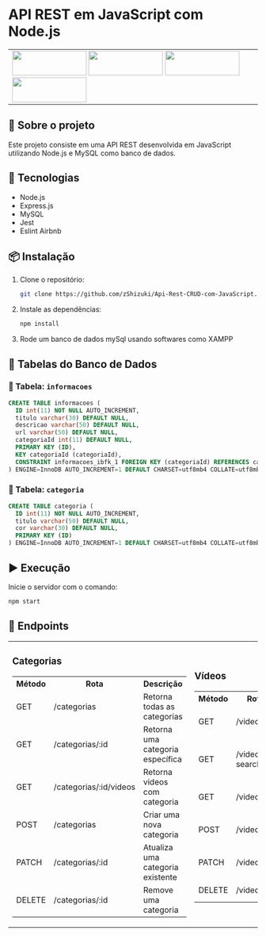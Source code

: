 # API REST em JavaScript com Node.js

<table>
  <tr>
    <td>
      <img src="https://img.shields.io/badge/Node.js-339933?logo=node.js&logoColor=white" width="150px" height="50px">
      <img src="https://img.shields.io/badge/MySQL-4479A1?style=for-the-badge&logo=mysql&logoColor=white" width="150px" height="50px">
      <img src="https://img.shields.io/badge/Jest-323330?style=for-the-badge&logo=Jest&logoColor=white" width="150px" height="50px">
      <img src="https://img.shields.io/badge/ESLint-4B32C3?logo=eslint&logoColor=white" width="150px" height="50px">
    </td>
  </tr>
</table>

## 📌 Sobre o projeto
Este projeto consiste em uma API REST desenvolvida em JavaScript utilizando Node.js e MySQL como banco de dados.

## 🚀 Tecnologias
- Node.js
- Express.js
- MySQL
- Jest
- Eslint Airbnb

## 📦 Instalação
1. Clone o repositório:
   ```bash
   git clone https://github.com/zShizuki/Api-Rest-CRUD-com-JavaScript.git
   ```
2. Instale as dependências:
   ```bash
   npm install
   ```
3. Rode um banco de dados mySql usando softwares como XAMPP

## 🎲 Tabelas do Banco de Dados

### 📌 Tabela: `informacoes`
```sql
CREATE TABLE informacoes (
  ID int(11) NOT NULL AUTO_INCREMENT,
  titulo varchar(30) DEFAULT NULL,
  descricao varchar(50) DEFAULT NULL,
  url varchar(50) DEFAULT NULL,
  categoriaId int(11) DEFAULT NULL,
  PRIMARY KEY (ID),
  KEY categoriaId (categoriaId),
  CONSTRAINT informacoes_ibfk_1 FOREIGN KEY (categoriaId) REFERENCES categoria (ID)
) ENGINE=InnoDB AUTO_INCREMENT=1 DEFAULT CHARSET=utf8mb4 COLLATE=utf8mb4_general_ci;
```

### 📌 Tabela: `categoria`
```sql
CREATE TABLE categoria (
  ID int(11) NOT NULL AUTO_INCREMENT,
  titulo varchar(50) DEFAULT NULL,
  cor varchar(30) DEFAULT NULL,
  PRIMARY KEY (ID)
) ENGINE=InnoDB AUTO_INCREMENT=1 DEFAULT CHARSET=utf8mb4 COLLATE=utf8mb4_general_ci;
```


## ▶️ Execução
Inicie o servidor com o comando:
```bash
npm start
```

## 📌 Endpoints

<table>
  <tr>
    <td>
      <h3>Categorias</h3>
      <table>
        <tr>
          <th>Método</th>
          <th>Rota</th>
          <th>Descrição</th>
        </tr>
        <tr>
          <td>GET</td>
          <td>/categorias</td>
          <td>Retorna todas as categorias</td>
        </tr>
        <tr>
          <td>GET</td>
          <td>/categorias/:id</td>
          <td>Retorna uma categoria específica</td>
        </tr>
         <tr>
          <td>GET</td>
          <td>/categorias/:id/videos</td>
          <td>Retorna videos com categoria</td>
        </tr>
        <tr>
          <td>POST</td>
          <td>/categorias</td>
          <td>Criar uma nova categoria</td>
        </tr>
        <tr>
          <td>PATCH</td>
          <td>/categorias/:id</td>
          <td>Atualiza uma categoria existente</td>
        </tr>
        <tr>
          <td>DELETE</td>
          <td>/categorias/:id</td>
          <td>Remove uma categoria</td>
        </tr>
      </table>
    </td>
    <td>
      <h3>Vídeos</h3>
      <table>
        <tr>
          <th>Método</th>
          <th>Rota</th>
          <th>Descrição</th>
        </tr>
        <tr>
          <td>GET</td>
          <td>/videos</td>
          <td>Retorna todos os vídeos</td>
        </tr>
        <tr>
          <td>GET</td>
          <td>/videos/?search=</td>
          <td>Retorna vídeos com o titulo</td>
        </tr>
        <tr>
          <td>GET</td>
          <td>/videos/:id</td>
          <td>Retorna um vídeo específico</td>
        </tr>
        <tr>
          <td>POST</td>
          <td>/videos</td>
          <td>Criar um novo vídeo</td>
        </tr>
        <tr>
          <td>PATCH</td>
          <td>/videos/:id</td>
          <td>Atualiza um vídeo existente</td>
        </tr>
        <tr>
          <td>DELETE</td>
          <td>/videos/:id</td>
          <td>Remove um vídeo</td>
        </tr>
      </table>
    </td>
  </tr>
</table>
